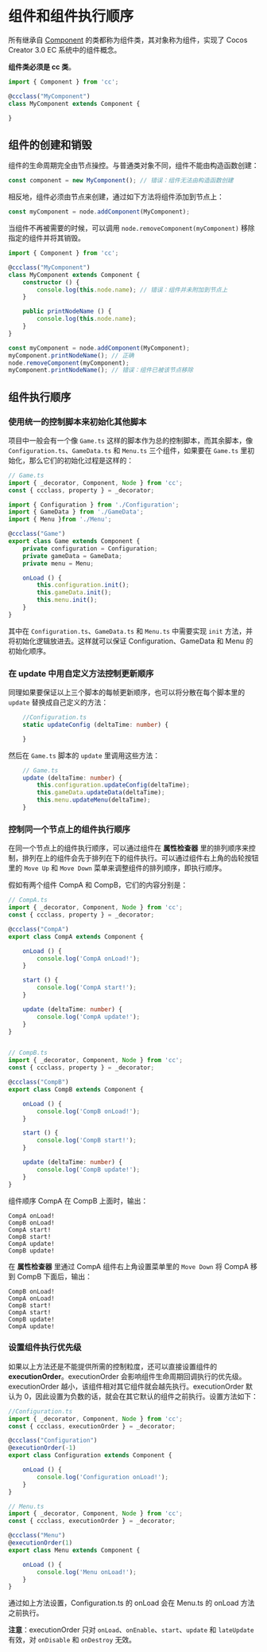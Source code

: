 # 组件和组件执行顺序

所有继承自 [Component](__APIDOC__/zh/classes/component.component-1.html) 的类都称为组件类，其对象称为组件，实现了 Cocos Creator 3.0 EC 系统中的组件概念。

**组件类必须是 cc 类**。

```ts
import { Component } from 'cc';

@ccclass("MyComponent")
class MyComponent extends Component {

}
```

## 组件的创建和销毁

组件的生命周期完全由节点操控。与普通类对象不同，组件不能由构造函数创建：

```ts
const component = new MyComponent(); // 错误：组件无法由构造函数创建
```

相反地，组件必须由节点来创建，通过如下方法将组件添加到节点上：

```ts
const myComponent = node.addComponent(MyComponent);
```

当组件不再被需要的时候，可以调用 `node.removeComponent(myComponent)` 移除指定的组件并将其销毁。

```ts
import { Component } from 'cc';

@ccclass("MyComponent")
class MyComponent extends Component {
    constructor () {
        console.log(this.node.name); // 错误：组件并未附加到节点上
    }

    public printNodeName () {
        console.log(this.node.name);
    }
}
```

```ts
const myComponent = node.addComponent(MyComponent);
myComponent.printNodeName(); // 正确
node.removeComponent(myComponent);
myComponent.printNodeName(); // 错误：组件已被该节点移除
```

## 组件执行顺序

### 使用统一的控制脚本来初始化其他脚本

项目中一般会有一个像 `Game.ts` 这样的脚本作为总的控制脚本，而其余脚本，像 `Configuration.ts`、`GameData.ts` 和 `Menu.ts` 三个组件，如果要在 `Game.ts` 里初始化，那么它们的初始化过程是这样的：

```ts
// Game.ts
import { _decorator, Component, Node } from 'cc';
const { ccclass, property } = _decorator;

import { Configuration } from './Configuration';
import { GameData } from './GameData';
import { Menu }from './Menu';

@ccclass("Game")
export class Game extends Component {
    private configuration = Configuration;
    private gameData = GameData;
    private menu = Menu;

    onLoad () {
        this.configuration.init();
        this.gameData.init();
        this.menu.init();
    }
}

```

其中在 `Configuration.ts`、`GameData.ts` 和 `Menu.ts` 中需要实现 `init` 方法，并将初始化逻辑放进去。这样就可以保证 Configuration、GameData 和 Menu 的初始化顺序。

### 在 update 中用自定义方法控制更新顺序

同理如果要保证以上三个脚本的每帧更新顺序，也可以将分散在每个脚本里的 `update` 替换成自己定义的方法：

```ts
    //Configuration.ts
    static updateConfig (deltaTime: number) {

    }
```

然后在 `Game.ts` 脚本的 `update` 里调用这些方法：

```ts
    // Game.ts
    update (deltaTime: number) {
        this.configuration.updateConfig(deltaTime);
        this.gameData.updateData(deltaTime);
        this.menu.updateMenu(deltaTime);
    }
```

### 控制同一个节点上的组件执行顺序

在同一个节点上的组件执行顺序，可以通过组件在 **属性检查器** 里的排列顺序来控制，排列在上的组件会先于排列在下的组件执行。可以通过组件右上角的齿轮按钮里的 `Move Up` 和 `Move Down` 菜单来调整组件的排列顺序，即执行顺序。

假如有两个组件 CompA 和 CompB，它们的内容分别是：

```ts
// CompA.ts
import { _decorator, Component, Node } from 'cc';
const { ccclass, property } = _decorator;

@ccclass("CompA")
export class CompA extends Component {

    onLoad () {
        console.log('CompA onLoad!');
    }

    start () {
        console.log('CompA start!');
    }

    update (deltaTime: number) {
        console.log('CompA update!');
    }
}


// CompB.ts
import { _decorator, Component, Node } from 'cc';
const { ccclass, property } = _decorator;

@ccclass("CompB")
export class CompB extends Component {

    onLoad () {
        console.log('CompB onLoad!');
    }

    start () {
        console.log('CompB start!');
    }

    update (deltaTime: number) {
        console.log('CompB update!');
    }
}

```

组件顺序 CompA 在 CompB 上面时，输出：

```
CompA onLoad!
CompB onLoad!
CompA start!
CompB start!
CompA update!
CompB update!
```

在 **属性检查器** 里通过 CompA 组件右上角设置菜单里的 `Move Down` 将 CompA 移到 CompB 下面后，输出：

```
CompB onLoad!
CompA onLoad!
CompB start!
CompA start!
CompB update!
CompA update!
```

### 设置组件执行优先级

如果以上方法还是不能提供所需的控制粒度，还可以直接设置组件的 **executionOrder**。executionOrder 会影响组件生命周期回调执行的优先级。executionOrder 越小，该组件相对其它组件就会越先执行。executionOrder 默认为 0，因此设置为负数的话，就会在其它默认的组件之前执行。设置方法如下：

```ts
//Configuration.ts
import { _decorator, Component, Node } from 'cc';
const { ccclass, executionOrder } = _decorator;

@ccclass("Configuration")
@executionOrder(-1)
export class Configuration extends Component {

    onLoad () {
        console.log('Configuration onLoad!');
    }
}
```

```ts
// Menu.ts
import { _decorator, Component, Node } from 'cc';
const { ccclass, executionOrder } = _decorator;

@ccclass("Menu")
@executionOrder(1)
export class Menu extends Component {

    onLoad () {
        console.log('Menu onLoad!');
    }
}
```

通过如上方法设置，Configuration.ts 的 onLoad 会在 Menu.ts 的 onLoad 方法之前执行。

**注意**：executionOrder 只对 `onLoad`、`onEnable`、`start`、`update` 和 `lateUpdate` 有效，对 `onDisable` 和 `onDestroy` 无效。
